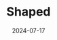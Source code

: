 ---  
layout: startup_page  
title: "Shaped"  
id: "shaped.ai"  
permalink: "/shapedshaped.ai07172024/"  
website: "https://www.shaped.ai/"  
funding_round: "Series A"  
funding_amount: "$8M"  
investors: "Madrona Ventures, Y Combinator"  
about: "Shaped is a developer-first platform that simplifies the integration of large language models and recommendation systems for businesses of all sizes. It allows businesses to personalize user experiences by combining their existing data with advanced AI technologies, offering flexibility in data sources, integration methods, and model selection. This empowers businesses to create hyper-personalized experiences without needing extensive machine learning expertise."  
markets: "AI, Machine Learning, Personalization"  
hq: "New York, New York, United States"  
founded_year: "2021"  
linkedin: "https://www.linkedin.com/company/shapedai"  
twitter: "https://twitter.com/shapedai"  
instagram: ""  
facebook: ""  
crunchbase: "https://www.crunchbase.com/organization/shaped-2177"  
pitchbook: "https://pitchbook.com/profiles/company/493932-43"  

date_display: "17-Jul-2024"  
date: "2024-07-17"

# SEO Optimization  
meta_title: "Shaped - Series A Funding ($8M)"  
meta_description: "Shaped, Shaped is a developer-first platform that simplifies the integration of large language models and recommendation systems for businesses of all sizes. ..."  
meta_keywords: "Shaped, AI, Machine Learning, Personalization, Series A funding"  
canonical_url: "https://startup.projectstartups.com/shapedshaped.ai07172024/"  
---